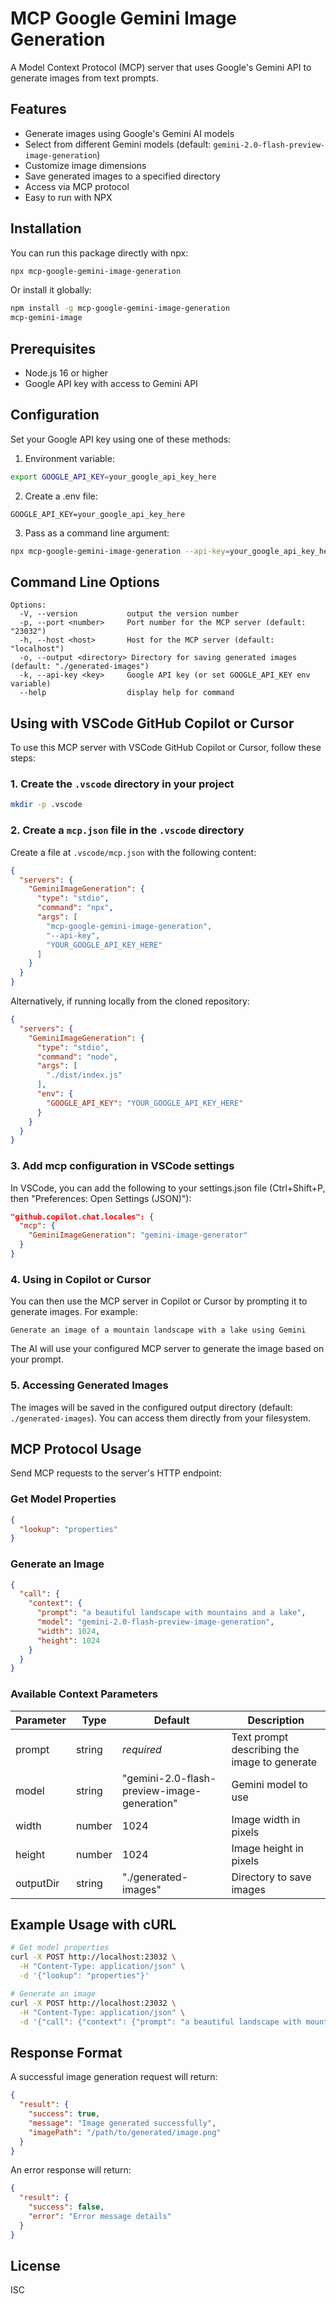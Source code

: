 # MCP Google Gemini Image Generation

A Model Context Protocol (MCP) server that uses Google's Gemini API to generate images from text prompts.

## Features

- Generate images using Google's Gemini AI models
- Select from different Gemini models (default: `gemini-2.0-flash-preview-image-generation`)
- Customize image dimensions
- Save generated images to a specified directory
- Access via MCP protocol
- Easy to run with NPX

## Installation

You can run this package directly with npx:

```bash
npx mcp-google-gemini-image-generation
```

Or install it globally:

```bash
npm install -g mcp-google-gemini-image-generation
mcp-gemini-image
```

## Prerequisites

- Node.js 16 or higher
- Google API key with access to Gemini API

## Configuration

Set your Google API key using one of these methods:

1. Environment variable:
```bash
export GOOGLE_API_KEY=your_google_api_key_here
```

2. Create a .env file:
```
GOOGLE_API_KEY=your_google_api_key_here
```

3. Pass as a command line argument:
```bash
npx mcp-google-gemini-image-generation --api-key=your_google_api_key_here
```

## Command Line Options

```
Options:
  -V, --version           output the version number
  -p, --port <number>     Port number for the MCP server (default: "23032")
  -h, --host <host>       Host for the MCP server (default: "localhost")
  -o, --output <directory> Directory for saving generated images (default: "./generated-images")
  -k, --api-key <key>     Google API key (or set GOOGLE_API_KEY env variable)
  --help                  display help for command
```

## Using with VSCode GitHub Copilot or Cursor

To use this MCP server with VSCode GitHub Copilot or Cursor, follow these steps:

### 1. Create the `.vscode` directory in your project

```bash
mkdir -p .vscode
```

### 2. Create a `mcp.json` file in the `.vscode` directory

Create a file at `.vscode/mcp.json` with the following content:

```json
{
  "servers": {
    "GeminiImageGeneration": {
      "type": "stdio",
      "command": "npx",
      "args": [
        "mcp-google-gemini-image-generation",
        "--api-key",
        "YOUR_GOOGLE_API_KEY_HERE"
      ]
    }
  }
}
```

Alternatively, if running locally from the cloned repository:

```json
{
  "servers": {
    "GeminiImageGeneration": {
      "type": "stdio",
      "command": "node",
      "args": [
        "./dist/index.js"
      ],
      "env": {
        "GOOGLE_API_KEY": "YOUR_GOOGLE_API_KEY_HERE"
      }
    }
  }
}
```

### 3. Add mcp configuration in VSCode settings

In VSCode, you can add the following to your settings.json file (Ctrl+Shift+P, then "Preferences: Open Settings (JSON)"):

```json
"github.copilot.chat.locales": {
  "mcp": {
    "GeminiImageGeneration": "gemini-image-generator"
  }
}
```

### 4. Using in Copilot or Cursor

You can then use the MCP server in Copilot or Cursor by prompting it to generate images. For example:

```
Generate an image of a mountain landscape with a lake using Gemini
```

The AI will use your configured MCP server to generate the image based on your prompt.

### 5. Accessing Generated Images

The images will be saved in the configured output directory (default: `./generated-images`). You can access them directly from your filesystem.

## MCP Protocol Usage

Send MCP requests to the server's HTTP endpoint:

### Get Model Properties

```json
{
  "lookup": "properties"
}
```

### Generate an Image

```json
{
  "call": {
    "context": {
      "prompt": "a beautiful landscape with mountains and a lake",
      "model": "gemini-2.0-flash-preview-image-generation",
      "width": 1024,
      "height": 1024
    }
  }
}
```

### Available Context Parameters

| Parameter | Type | Default | Description |
|-----------|------|---------|-------------|
| prompt | string | *required* | Text prompt describing the image to generate |
| model | string | "gemini-2.0-flash-preview-image-generation" | Gemini model to use |
| width | number | 1024 | Image width in pixels |
| height | number | 1024 | Image height in pixels |
| outputDir | string | "./generated-images" | Directory to save images |

## Example Usage with cURL

```bash
# Get model properties
curl -X POST http://localhost:23032 \
  -H "Content-Type: application/json" \
  -d '{"lookup": "properties"}'

# Generate an image
curl -X POST http://localhost:23032 \
  -H "Content-Type: application/json" \
  -d '{"call": {"context": {"prompt": "a beautiful landscape with mountains and a lake"}}}'
```

## Response Format

A successful image generation request will return:

```json
{
  "result": {
    "success": true,
    "message": "Image generated successfully",
    "imagePath": "/path/to/generated/image.png"
  }
}
```

An error response will return:

```json
{
  "result": {
    "success": false,
    "error": "Error message details"
  }
}
```

## License

ISC